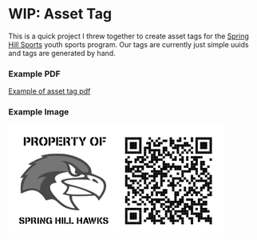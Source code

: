 # WIP: Asset Tag
This is a quick project I threw together to create asset tags for the [Spring Hill Sports](https://springhillsports.com) youth sports program. Our tags are currently just simple uuids and tags are generated by hand.

### Example PDF
[Example of asset tag pdf](/example/assetLabel.pdf)

### Example Image
![Example of asset tag image](/example/assetLabel.png)